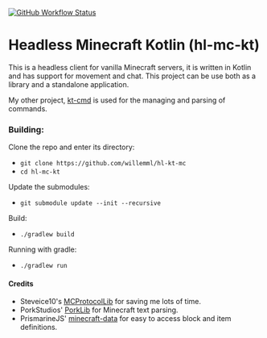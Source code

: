 [![GitHub Workflow Status](https://img.shields.io/github/workflow/status/willemml/hl-mc-kt/Java%20CI%20with%20Gradle?logo=github)](https://github.com/wnuke/hl-mc-kt/actions?query=workflow%3A%22Java%20CI%20with%20Gradle%22)
# Headless Minecraft Kotlin (hl-mc-kt)

This is a headless client for vanilla Minecraft servers, it is written in Kotlin and has support for movement and chat. This project can be use both as a library and a standalone application.

My other project, [kt-cmd](https://github.com/willemml/kt-cmd) is used for the managing and parsing of commands.

### Building:
Clone the repo and enter its directory:
 - `git clone https://github.com/willemml/hl-kt-mc`
 - `cd hl-mc-kt`

Update the submodules:
 - `git submodule update --init --recursive`
 
Build:
 - `./gradlew build`
 
Running with gradle:
 - `./gradlew run`

#### Credits
 - Steveice10's [MCProtocolLib](https://github.com/Steveice10/MCProtocolLib) for saving me lots of time.
 - PorkStudios' [PorkLib](https://github.com/PorkStudios/PorkLib) for Minecraft text parsing.
 - PrismarineJS' [minecraft-data](https://github.com/PrismarineJS/minecraft-data) for easy to access block and item definitions.
